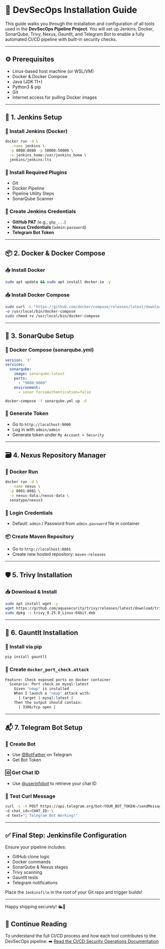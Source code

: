 # 🧰 DevSecOps Installation Guide

This guide walks you through the installation and configuration of all tools used in the **DevSecOps Pipeline Project**. You will set up Jenkins, Docker, SonarQube, Trivy, Nexus, Gauntlt, and Telegram Bot to enable a fully automated CI/CD pipeline with built-in security checks.

---

## ⚙️ Prerequisites
- Linux-based host machine (or WSL/VM)
- Docker & Docker Compose
- Java (JDK 11+)
- Python3 & pip
- Git
- Internet access for pulling Docker images

---

## 🔧 1. Jenkins Setup

### 🧱 Install Jenkins (Docker)
```bash
docker run -d \
  --name jenkins \
  -p 8080:8080 -p 50000:50000 \
  -v jenkins_home:/var/jenkins_home \
  jenkins/jenkins:lts
```

### 🔑 Install Required Plugins
- Git
- Docker Pipeline
- Pipeline Utility Steps
- SonarQube Scanner

### 🔐 Create Jenkins Credentials
- **GitHub PAT** (e.g., `ghp_...`)
- **Nexus Credentials** (`admin:password`)
- **Telegram Bot Token**

---

## 📦 2. Docker & Docker Compose

### 📥 Install Docker
```bash
sudo apt update && sudo apt install docker.io -y
```

### 📥 Install Docker Compose
```bash
sudo curl -L "https://github.com/docker/compose/releases/latest/download/docker-compose-$(uname -s)-$(uname -m)" \
-o /usr/local/bin/docker-compose
sudo chmod +x /usr/local/bin/docker-compose
```

---

## 🧪 3. SonarQube Setup

### 🔧 Docker Compose (sonarqube.yml)
```yaml
version: '3'
services:
  sonarqube:
    image: sonarqube:latest
    ports:
      - "9000:9000"
    environment:
      - sonar.forceAuthentication=false
```
```bash
docker-compose -f sonarqube.yml up -d
```

### 🔐 Generate Token
- Go to `http://localhost:9000`
- Log in with `admin/admin`
- Generate token under `My Account > Security`

---

## 🗃️ 4. Nexus Repository Manager

### 🔧 Docker Run
```bash
docker run -d \
  --name nexus \
  -p 8081:8081 \
  -v nexus-data:/nexus-data \
  sonatype/nexus3
```

### 🔐 Login Credentials
- Default: `admin` / Password from `admin.password` file in container

### 📦 Create Maven Repository
- Go to `http://localhost:8081`
- Create new hosted repository: `maven-releases`

---

## 🛡️ 5. Trivy Installation

### 📥 Download & Install
```bash
sudo apt install wget -y
wget https://github.com/aquasecurity/trivy/releases/latest/download/trivy_0.25.0_Linux-64bit.deb
sudo dpkg -i trivy_0.25.0_Linux-64bit.deb
```

---

## 🧨 6. Gauntlt Installation

### 🐍 Install via pip
```bash
pip install gauntlt
```

### 📁 Create `docker_port_check.attack`
```bash
Feature: Check exposed ports on docker container
  Scenario: Port check on mysql:latest
    Given "nmap" is installed
    When I launch a "nmap" attack with:
      | target | mysql:latest |
    Then the output should contain:
      | 3306/tcp open |
```

---

## 📬 7. Telegram Bot Setup

### 🤖 Create Bot
- Use [@BotFather](https://t.me/botfather) on Telegram
- Get Bot Token

### 🆔 Get Chat ID
- Use [@userinfobot](https://t.me/userinfobot) to retrieve your chat ID

### 🧪 Test Curl Message
```bash
curl -s -X POST https://api.telegram.org/bot<YOUR_BOT_TOKEN>/sendMessage \
-d chat_id=<CHAT_ID> \
-d text="🚀 Telegram Bot Working!"
```

---

## ✅ Final Step: Jenkinsfile Configuration

Ensure your pipeline includes:
- GitHub clone logic
- Docker commands
- SonarQube & Nexus stages
- Trivy scanning
- Gauntlt tests
- Telegram notifications

Place the `Jenkinsfile` in the root of your Git repo and trigger builds!

---

Happy shipping securely! 🛳️🔐

## 📘 Continue Reading
To understand the full CI/CD process and how each tool contributes to the DevSecOps pipeline:
➡️ [Read the CI/CD Security Operations Documentation](SECURITY_OPERATIONS.md)
